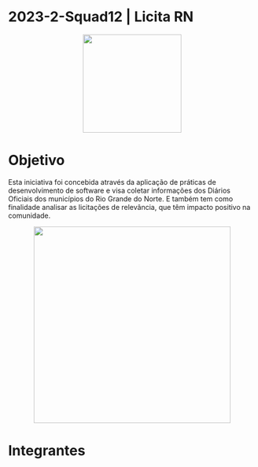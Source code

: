 # 2023-2-Squad12 | Licita RN
<div align="center">
<img src="https://github.com/unb-mds/2023-2-Squad12/assets/84090707/2441e2f4-4bfb-4477-8770-cd69728045d9" width="200px" />
</div>
<h1>Objetivo</h1>
<p>Esta iniciativa foi concebida através da aplicação de práticas de desenvolvimento de software e visa coletar informações dos Diários Oficiais dos municípios do Rio Grande do Norte. E também tem como finalidade analisar as licitações de relevância, que têm impacto positivo na comunidade.</p>
<div align="center">
<img src="https://github.com/unb-mds/2023-2-Squad12/assets/84090707/91da5e3e-30d1-4511-8408-993494ad26dd" width="400px" />
</div>

<h1>Integrantes</h1>
